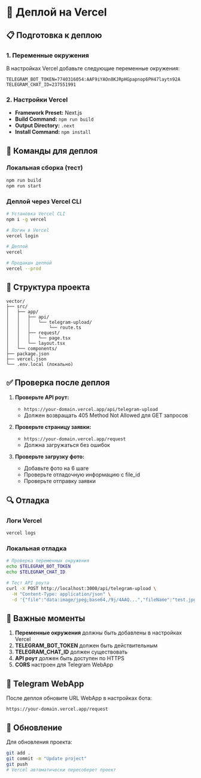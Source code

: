 # 🚀 Деплой на Vercel

## 📋 Подготовка к деплою

### 1. Переменные окружения
В настройках Vercel добавьте следующие переменные окружения:

```env
TELEGRAM_BOT_TOKEN=7740316054:AAF9iYAOn8KJRpHGpapnop6PH47laytn92A
TELEGRAM_CHAT_ID=237551991
```

### 2. Настройки Vercel
- **Framework Preset:** Next.js
- **Build Command:** `npm run build`
- **Output Directory:** `.next`
- **Install Command:** `npm install`

## 🔧 Команды для деплоя

### Локальная сборка (тест)
```bash
npm run build
npm run start
```

### Деплой через Vercel CLI
```bash
# Установка Vercel CLI
npm i -g vercel

# Логин в Vercel
vercel login

# Деплой
vercel

# Продакшн деплой
vercel --prod
```

## 📁 Структура проекта
```
vector/
├── src/
│   ├── app/
│   │   ├── api/
│   │   │   └── telegram-upload/
│   │   │       └── route.ts
│   │   ├── request/
│   │   │   └── page.tsx
│   │   └── layout.tsx
│   └── components/
├── package.json
├── vercel.json
└── .env.local (локально)
```

## ✅ Проверка после деплоя

1. **Проверьте API роут:**
   - `https://your-domain.vercel.app/api/telegram-upload`
   - Должен возвращать 405 Method Not Allowed для GET запросов

2. **Проверьте страницу заявки:**
   - `https://your-domain.vercel.app/request`
   - Должна загружаться без ошибок

3. **Проверьте загрузку фото:**
   - Добавьте фото на 6 шаге
   - Проверьте отладочную информацию с file_id
   - Проверьте отправку заявки

## 🔍 Отладка

### Логи Vercel
```bash
vercel logs
```

### Локальная отладка
```bash
# Проверка переменных окружения
echo $TELEGRAM_BOT_TOKEN
echo $TELEGRAM_CHAT_ID

# Тест API роута
curl -X POST http://localhost:3000/api/telegram-upload \
  -H "Content-Type: application/json" \
  -d '{"file":"data:image/jpeg;base64,/9j/4AAQ...","fileName":"test.jpg"}'
```

## 🚨 Важные моменты

1. **Переменные окружения** должны быть добавлены в настройках Vercel
2. **TELEGRAM_BOT_TOKEN** должен быть действительным
3. **TELEGRAM_CHAT_ID** должен существовать
4. **API роут** должен быть доступен по HTTPS
5. **CORS** настроен для Telegram WebApp

## 📱 Telegram WebApp

После деплоя обновите URL WebApp в настройках бота:
```
https://your-domain.vercel.app/request
```

## 🔄 Обновление

Для обновления проекта:
```bash
git add .
git commit -m "Update project"
git push
# Vercel автоматически пересоберет проект
```